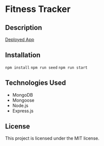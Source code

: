 # Fitness Tracker

## Description

[Deployed App](https://fitness-tracker-mw.herokuapp.com/)

## Installation

`npm install`
`npm run seed`
`npm run start`

## Technologies Used
- MongoDB
- Mongoose
- Node.js
- Express.js

## License
This project is licensed under the MIT license.